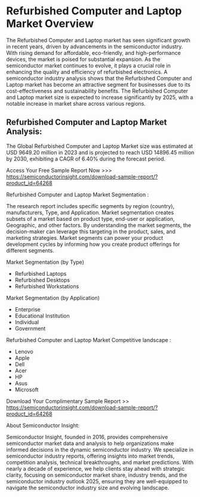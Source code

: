 <h1>Refurbished Computer and Laptop Market Overview</h1>

The Refurbished Computer and Laptop market has seen significant growth in recent years, driven by advancements in the semiconductor industry. With rising demand for affordable, eco-friendly, and high-performance devices, the market is poised for substantial expansion. As the semiconductor market continues to evolve, it plays a crucial role in enhancing the quality and efficiency of refurbished electronics. A semiconductor industry analysis shows that the Refurbished Computer and Laptop market has become an attractive segment for businesses due to its cost-effectiveness and sustainability benefits. The Refurbished Computer and Laptop market size is expected to increase significantly by 2025, with a notable increase in market share across various regions.

<h2>Refurbished Computer and Laptop Market Analysis:</h2>

The Global Refurbished Computer and Laptop Market size was estimated at USD 9649.20 million in 2023 and is projected to reach USD 14896.45 million by 2030, exhibiting a CAGR of 6.40% during the forecast period.

Access Your Free Sample Report Now >>> https://semiconductorinsight.com/download-sample-report/?product_id=64268

Refurbished Computer and Laptop Market Segmentation :

The research report includes specific segments by region (country), manufacturers, Type, and Application. Market segmentation creates subsets of a market based on product type, end-user or application, Geographic, and other factors. By understanding the market segments, the decision-maker can leverage this targeting in the product, sales, and marketing strategies. Market segments can power your product development cycles by informing how you create product offerings for different segments.

Market Segmentation (by Type)

-  Refurbished Laptops
-  Refurbished Desktops
-  Refurbished Workstations

Market Segmentation (by Application)

-  Enterprise
-  Educational Institution
-  Individual
-  Government

Refurbished Computer and Laptop Market Competitive landscape :

-  Lenovo
-  Apple
-  Dell
-  Acer
-  HP
-  Asus
-  Microsoft

Download Your Complimentary Sample Report >> https://semiconductorinsight.com/download-sample-report/?product_id=64268

About Semiconductor Insight:

Semiconductor Insight, founded in 2016, provides comprehensive semiconductor market data and analysis to help organizations make informed decisions in the dynamic semiconductor industry. We specialize in semiconductor industry reports, offering insights into market trends, competition analysis, technical breakthroughs, and market predictions. With nearly a decade of experience, we help clients stay ahead with strategic clarity, focusing on semiconductor market share, industry trends, and the semiconductor industry outlook 2025, ensuring they are well-equipped to navigate the semiconductor industry size and evolving landscape.  


